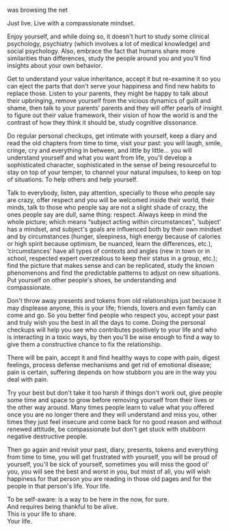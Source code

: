 

was browsing the net

Just live. Live with a compassionate mindset.

Enjoy yourself, and while doing so, it doesn't hurt to study some clinical psychology, psychiatry (which involves a lot of medical knowledge) and social psychology. Also, embrace the fact that humans share more similarities than differences, study the people around you and you'll find insights about your own behavior.

Get to understand your value inheritance, accept it but re-examine it so you can eject the parts that don't serve your happiness and find new habits to replace those. Listen to your parents, they might be happy to talk about their upbringing, remove yourself from the vicious dynamics of guilt and shame, then talk to your parents’ parents and they will offer pearls of insight to figure out their value framework, their vision of how the world is and the contrast of how they think it should be, study cognitive dissonance.

Do regular personal checkups, get intimate with yourself, keep a diary and read the old chapters from time to time, visit your past: you will laugh, smile, cringe, cry and everything in between, and little by little… you will understand yourself and what you want from life, you'll develop a sophisticated character, sophisticated in the sense of being resourceful to stay on top of your temper, to channel your natural impulses, to keep on top of situations. To help others and help yourself.

Talk to everybody, listen, pay attention, specially to those who people say are crazy, offer respect and you will be welcomed inside their world, their minds, talk to those who people say are not a slight shade of crazy, the ones people say are dull, same thing: respect. Always keep in mind the whole picture; which means “subject acting within circumstances”, ‘subject’ has a mindset, and subject's goals are influenced both by their own mindset and by circumstances (hunger, sleepiness, high energy because of calories or high spirit because optimism, be nuanced, learn the differences, etc.), ‘circumstances’ have all types of contexts and angles (new in town or in school, respected expert overzealous to keep their status in a group, etc.); find the picture that makes sense and can be replicated, study the known phenomenons and find the predictable patterns to adjust on new situations. Put yourself on other people's shoes, be understanding and compassionate.

Don't throw away presents and tokens from old relationships just because it may displease anyone, this is your life; friends, lovers and even family can come and go. So you better find people who respect you, accept your past and truly wish you the best in all the days to come. Doing the personal checkups will help you see who contributes positively to your life and who is interacting in a toxic ways, by then you'll be wise enough to find a way to give them a constructive chance to fix the relationship.

There will be pain, accept it and find healthy ways to cope with pain, digest feelings, process defense mechanisms and get rid of emotional disease; pain is certain, suffering depends on how stubborn you are in the way you deal with pain.

Try your best but don't take it too harsh if things don't work out, give people some time and space to grow before removing yourself from their lives or the other way around. Many times people learn to value what you offered once you are no longer there and they will understand and miss you, other times they just feel insecure and come back for no good reason and without renewed attitude, be compassionate but don't get stuck with stubborn negative destructive people.

Then go again and revisit your past, diary, presents, tokens and everything from time to time, you will get frustrated with yourself, you will be proud of yourself, you'll be sick of yourself, sometimes you will miss the good ol’ you, you will see the best and worst in you, but most of all, you will wish happiness for that person you are reading in those old pages and for the people in that person's life. Your life.

To be self-aware: is a way to be here in the now, for sure.  
And requires being thankful to be alive.  
This is your life to share.  
Your life.  
